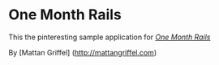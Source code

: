 # One Month Rails

This the pinteresting sample application for
[*One Month Rails*](http://onemonthrails.com)

By [Mattan Griffel] (http://mattangriffel.com)